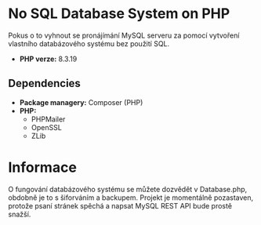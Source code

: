 # No SQL Database System on PHP
Pokus o to vyhnout se pronájímání MySQL serveru za pomocí vytvoření vlastního databázového systému bez použití SQL.
- **PHP verze:** 8.3.19

## Dependencies
- **Package managery:** Composer (PHP)
- **PHP:**
  - PHPMailer
  - OpenSSL
  - ZLib

# Informace

O fungování databázového systému se můžete dozvědět v Database.php, obdobně je to s šiforváním a backupem. Projekt je momentálně pozastaven, protože psaní stránek spěchá a napsat MySQL REST API bude prostě snažší. 